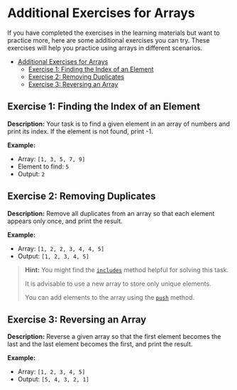 # Additional Exercises for Arrays

If you have completed the exercises in the learning materials but want to practice more, here are some additional exercises you can try. These exercises will help you practice using arrays in different scenarios.

- [Additional Exercises for Arrays](#additional-exercises-for-arrays)
  - [Exercise 1: Finding the Index of an Element](#exercise-1-finding-the-index-of-an-element)
  - [Exercise 2: Removing Duplicates](#exercise-2-removing-duplicates)
  - [Exercise 3: Reversing an Array](#exercise-3-reversing-an-array)

## Exercise 1: Finding the Index of an Element

**Description:** Your task is to find a given element in an array of numbers and print its index. If the element is not found, print -1.

**Example:**

- Array: `[1, 3, 5, 7, 9]`
- Element to find: `5`
- Output: `2`

## Exercise 2: Removing Duplicates

**Description:** Remove all duplicates from an array so that each element appears only once, and print the result.

**Example:**

- Array: `[1, 2, 2, 3, 4, 4, 5]`
- Output: `[1, 2, 3, 4, 5]`

> **Hint:** You might find the [`includes`](https://developer.mozilla.org/en-US/docs/Web/JavaScript/Reference/Global_Objects/Array/includes) method helpful for solving this task.
>
> It is advisable to use a new array to store only unique elements.
>
> You can add elements to the array using the [`push`](https://developer.mozilla.org/en-US/docs/Web/JavaScript/Reference/Global_Objects/Array/push) method.

## Exercise 3: Reversing an Array

**Description:** Reverse a given array so that the first element becomes the last and the last element becomes the first, and print the result.

**Example:**

- Array: `[1, 2, 3, 4, 5]`
- Output: `[5, 4, 3, 2, 1]`
